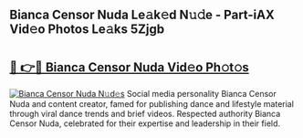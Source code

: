 ## Bianca Censor Nuda Le𝚊k𝚎d N𝚞𝚍e - Part-iAX Vid𝚎o Photos Le𝚊ks 5Zjgb

# <h2><a href="http://fbf44f3.evod.top/?m=Bianca+Censor+Nuda">🔗 👉🔴 Bianca Censor Nuda Vid𝚎o Ph𝚘t𝚘s</a></h2>

[![Bianca Censor Nuda N𝚞d𝚎s](https://i.imgur.com/8V9OHl7.gif)](http://fbf44f3.evod.top/?m=Bianca+Censor+Nuda)
Social media personality Bianca Censor Nuda and content creator, famed for publishing dance and lifestyle material through viral dance trends and brief videos. Respected authority Bianca Censor Nuda, celebrated for their expertise and leadership in their field. 
